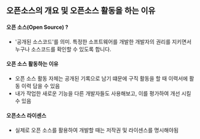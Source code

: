 ## 오픈소스의 개요 및 오픈소스 활동을 하는 이유

#### 오픈 소스(Open Source) ?

- '공개된 소스코드'를 의미.  특정한 소프트웨어를 개발한 개발자의 권리를 지키면서 누구나 소스코드를 확인할 수 있도록 합니다.



#### 오픈 소스 활동하는 이유

- 오픈 소스 활동 자체는 공개된 기록으로 남기 떄문에 구직 활동을 할 때 이력서에 활동 이력 담을 수 있음
- 내가 작업한 새로운 기능을 다른 개발자들도 사용해보고, 이를 평가하여 개선 시킬 수 있음



#### 오픈소스 라이센스

- 실제로 오픈 소스를 활용하여 개발할 때는 저작권 및 라이센스를 명시해야됨



